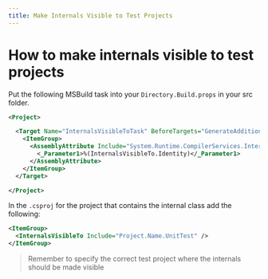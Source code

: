 ```yaml
---
title: Make Internals Visible to Test Projects
---
```


# How to make internals visible to test projects

Put the following MSBuild task into your `Directory.Build.props` in your src folder.

```xml
<Project>

  <Target Name="InternalsVisibleToTask" BeforeTargets="GenerateAdditionalSources" Condition="@(InternalsVisibleTo) != ''">
    <ItemGroup>
      <AssemblyAttribute Include="System.Runtime.CompilerServices.InternalsVisibleTo">
        <_Parameter1>%(InternalsVisibleTo.Identity)</_Parameter1>
      </AssemblyAttribute>
    </ItemGroup>
  </Target>

</Project>
```

In the `.csproj` for the project that contains the internal class add the following:

```xml
<ItemGroup>
  <InternalsVisibleTo Include="Project.Name.UnitTest" />
</ItemGroup>
```

> Remember to specify the correct test project where the internals should be made visible
